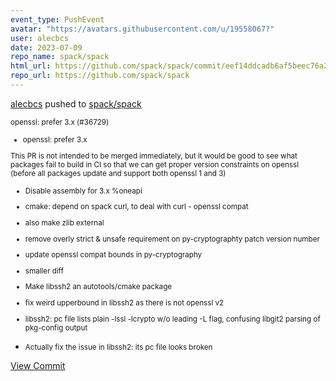 ```yaml
---
event_type: PushEvent
avatar: "https://avatars.githubusercontent.com/u/19558067?"
user: alecbcs
date: 2023-07-09
repo_name: spack/spack
html_url: https://github.com/spack/spack/commit/eef14ddcadb6af5beec76a2f5a3cb88d4b9eb1ef
repo_url: https://github.com/spack/spack
---
```


<a href='https://github.com/alecbcs' target='_blank'>alecbcs</a> pushed to <a href='https://github.com/spack/spack' target='_blank'>spack/spack</a>

<small>openssl: prefer 3.x (#36729)

* openssl: prefer 3.x

This PR is not intended to be merged immediately, but it would be good
to see what packages fail to build in CI so that we can get proper
version constraints on openssl (before all packages update and support
both openssl 1 and 3)

* Disable assembly for 3.x %oneapi

* cmake: depend on spack curl, to deal with curl - openssl compat

* also make zlib external

* remove overly strict & unsafe requirement on py-cryptographty patch version number

* update openssl compat bounds in py-cryptography

* smaller diff

* Make libssh2 an autotools/cmake package

* fix weird upperbound in libssh2 as there is not openssl v2

* libssh2: pc file lists plain -lssl -lcrypto w/o leading -L flag, confusing libgit2 parsing of pkg-config output

* Actually fix the issue in libssh2: its pc file looks broken</small>

<a href='https://github.com/spack/spack/commit/eef14ddcadb6af5beec76a2f5a3cb88d4b9eb1ef' target='_blank'>View Commit</a>